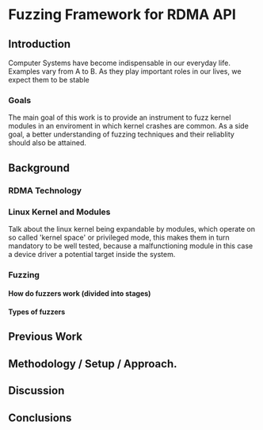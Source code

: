 # Fuzzing Framework for RDMA API

## Introduction 

Computer Systems have become indispensable in our everyday life. Examples vary 
from A to B. As they play important roles in our lives, we expect them to be 
stable 


### Goals

The main goal of this work is to provide an instrument to fuzz kernel modules
in an enviroment in which kernel crashes are common. As a side goal, a better 
understanding of fuzzing techniques and their reliablity should also be attained.

## Background

### RDMA Technology

### Linux Kernel and Modules

Talk about the linux kernel being expandable by modules, which operate on
so called 'kernel space' or privileged mode, this makes them in turn mandatory
to be well tested, because  a malfunctioning module in this case a device 
driver a potential target inside the system.

### Fuzzing

#### How do fuzzers work (divided into stages)

#### Types of fuzzers 

## Previous Work

## Methodology / Setup / Approach.

## Discussion

## Conclusions 

